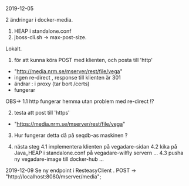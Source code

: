 2019-12-05

2 ändringar i docker-media.
1. HEAP i standalone.conf
2. jboss-cli.sh -> max-post-size.

Lokalt.
1. för att kunna köra POST med klienten, och posta till 'http'  
- "http://media.nrm.se/mserver/rest/file/vega"
- ingen  re-direct , response till klienten är 301
- ändrar :  i proxy (tar bort /certs)
- fungerar

OBS-> 
1.1 http fungerar hemma utan problem med re-direct !?

2. testa att post till 'https'
- "https://media.nrm.se/mserver/rest/file/vega"
3. Hur fungerar detta då på seqdb-as maskinen ?

4. nästa steg
4.1 implementera klienten på vegadare-sidan
4.2 kika på Java_HEAP i standalone.conf på vegadare-wilfly servern ...
4.3 pusha ny vegadare-image till docker-hub ...

2019-12-09
Se ny endpoint i ResteasyClient .
POST -> "http://localhost:8080/mserver/media"; 